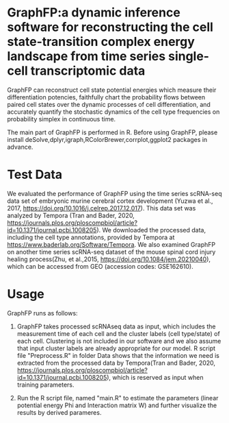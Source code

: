 # GraphFP:a dynamic inference software for reconstructing the cell state-transition complex energy landscape from time series single-cell transcriptomic data

GraphFP can reconstruct cell state potential energies which measure their differentiation potencies, 
faithfully chart the probability flows between paired cell states over the dynamic processes of cell differentiation, 
and accurately quantify the stochastic dynamics of the cell type frequencies on probability simplex in continuous time.

The main part of GraphFP is performed in R. Before using GraphFP, please install deSolve,dplyr,igraph,RColorBrewer,corrplot,ggplot2 packages in advance. 


# Test Data

We evaluated the performance of GraphFP using the time series scRNA-seq data set of embryonic murine cerebral cortex development (Yuzwa et al., 2017, https://doi.org/10.1016/j.celrep.2017.12.017). 
This data set was analyzed by Tempora (Tran and Bader, 2020, https://journals.plos.org/ploscompbiol/article?id=10.1371/journal.pcbi.1008205). 
We downloaded the processed data, including the cell type annotations, provided by Tempora at https://www.baderlab.org/Software/Tempora.
We also examined GraphFP on another time series scRNA-seq dataset of the mouse spinal cord injury healing process(Zhu, et al.,2015, https://doi.org/10.1084/jem.20210040), which can be accessed from GEO (accession codes: GSE162610).



# Usage
GraphFP runs as follows: 

1. GraphFP takes processed scRNAseq data as input, which includes the measurement time of each cell and the cluster labels (cell type/state) of each cell. Clustering is not included in our software and we also assume that input cluster labels are already appropriate for our model. R script file "Preprocess.R" in folder Data shows that the information we need is extracted from the processed data by Tempora(Tran and Bader, 2020, https://journals.plos.org/ploscompbiol/article?id=10.1371/journal.pcbi.1008205), which is reserved as input when training parameters.

2. Run the R script file, named "main.R" to estimate the parameters (linear potential energy Phi and Interaction matrix W) and further visualize the results by derived parameres. 



